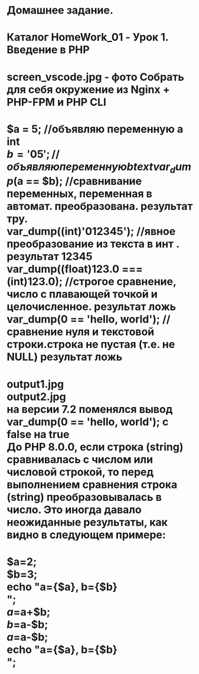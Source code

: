 

# Домашнее задание.    
Каталог HomeWork_01         -    Урок 1. Введение в PHP
=================================
screen_vscode.jpg - фото Собрать для себя окружение из Nginx + PHP-FPM и PHP CLI  
=================================
$a = 5;                                 //объявляю переменную a int  
$b = '05';                              //объявляю переменную b text  
var_dump($a == $b);                     //сравнивание переменных, переменная в автомат. преобразована. результат тру.  
var_dump((int)'012345');                //явное преобразование из текста в инт .  результат 12345  
var_dump((float)123.0 === (int)123.0);  //строгое сравнение, число с плавающей точкой и целочисленное. результат ложь  
var_dump(0 == 'hello, world');          //сравнение нуля и текстовой строки.строка не пустая (т.е. не NULL) результат ложь  
=================================
output1.jpg  
output2.jpg  
на версии 7.2 поменялся вывод var_dump(0 == 'hello, world'); с false на true  
До PHP 8.0.0, если строка (string) сравнивалась с числом или числовой строкой, то перед выполнением сравнения строка (string) преобразовывалась в число. Это иногда давало неожиданные результаты, как видно в следующем примере:
=================================  
$a=2;  
$b=3;  
echo "a={$a}, b={$b}<br/>";  
$a=$a+$b;  
$b=$a-$b;  
$a=$a-$b;  
echo "a={$a}, b={$b}<br/>";  
=================================
